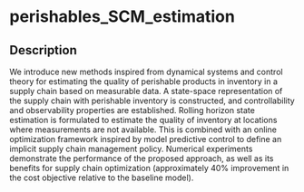 # perishables_SCM_estimation

## Description 
We introduce new methods inspired from dynamical systems and control theory for estimating the quality of perishable products in inventory in a supply chain based on measurable data. A state-space representation of the supply chain with perishable inventory is constructed, and controllability and observability properties are established. Rolling horizon state estimation is formulated to estimate the quality of inventory at locations where measurements are not available. This is combined with an online optimization framework inspired by model predictive control to define an implicit supply chain management policy. Numerical experiments demonstrate the performance of the proposed approach, as well as its benefits for supply chain optimization (approximately 40% improvement in the cost objective relative to the baseline model).
